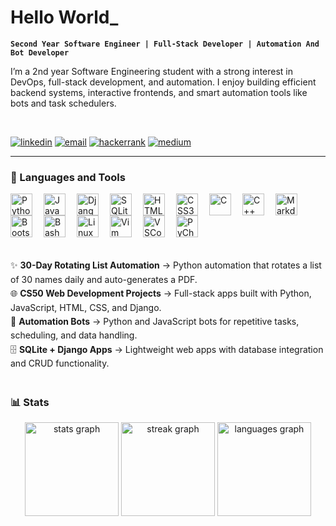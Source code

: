 # Hello World_

**`Second Year Software Engineer | Full-Stack Developer | Automation And Bot Developer`**

I’m a 2nd year Software Engineering student with a strong interest in DevOps, full-stack development, and automation. I enjoy building efficient backend systems, interactive frontends, and smart automation tools like bots and task schedulers.

<br>
<p align="left">
   <a href="https://www.linkedin.com/in/YOUR-LINKEDIN">
      <img alt="linkedin" title="Connect on LinkedIn" src="https://custom-icon-badges.demolab.com/badge/-LinkedIn-blue?style=for-the-badge&logo=linkedin&logoColor=white"/></a>
   <a href="mailto:YOUR-EMAIL@example.com">
      <img alt="email" title="Send me an email" src="https://custom-icon-badges.demolab.com/badge/-Email-red?style=for-the-badge&logo=gmail&logoColor=white"/></a>
   <a href="https://www.hackerrank.com/YOUR-HACKERRANK">
      <img alt="hackerrank" title="HackerRank Profile" src="https://custom-icon-badges.demolab.com/badge/-HackerRank-2EC866?style=for-the-badge&logo=hackerrank&logoColor=white"/></a>
   <a href="https://medium.com/@YOUR-MEDIUM">
      <img alt="medium" title="Read my articles on Medium" src="https://custom-icon-badges.demolab.com/badge/-Medium-black?style=for-the-badge&logo=medium&logoColor=white"/></a>
</p>



---


### 🧰 Languages and Tools

<img align="left" alt="Python" width="35px" style="padding-right:15px;" src="https://cdn.jsdelivr.net/gh/devicons/devicon/icons/python/python-original.svg"/>
<img align="left" alt="JavaScript" width="35px" style="padding-right:15px;" src="https://cdn.jsdelivr.net/gh/devicons/devicon/icons/javascript/javascript-original.svg"/>
<img align="left" alt="Django" width="35px" style="padding-right:15px;" src="https://cdn.jsdelivr.net/gh/devicons/devicon/icons/django/django-plain.svg"/>
<img align="left" alt="SQLite" width="35px" style="padding-right:15px;" src="https://cdn.jsdelivr.net/gh/devicons/devicon/icons/sqlite/sqlite-original.svg"/>
<img align="left" alt="HTML5" width="35px" style="padding-right:15px;" src="https://cdn.jsdelivr.net/gh/devicons/devicon/icons/html5/html5-original.svg"/>
<img align="left" alt="CSS3" width="35px" style="padding-right:15px;" src="https://cdn.jsdelivr.net/gh/devicons/devicon/icons/css3/css3-original.svg"/>
<img align="left" alt="C" width="35px" style="padding-right:15px;" src="https://cdn.jsdelivr.net/gh/devicons/devicon/icons/c/c-original.svg"/>
<img align="left" alt="C++" width="35px" style="padding-right:15px;" src="https://cdn.jsdelivr.net/gh/devicons/devicon/icons/cplusplus/cplusplus-original.svg"/>
<img align="left" alt="Markdown" width="35px" style="padding-right:15px;" src="https://cdn.jsdelivr.net/gh/devicons/devicon/icons/markdown/markdown-original.svg"/>
<img align="left" alt="Bootstrap" width="35px" style="padding-right:15px;" src="https://cdn.jsdelivr.net/gh/devicons/devicon/icons/bootstrap/bootstrap-original.svg"/>
<img align="left" alt="Bash" width="35px" style="padding-right:15px;" src="https://cdn.jsdelivr.net/gh/devicons/devicon/icons/bash/bash-original.svg"/>
<img align="left" alt="Linux" width="35px" style="padding-right:15px;" src="https://cdn.jsdelivr.net/gh/devicons/devicon/icons/linux/linux-original.svg"/>
<img align="left" alt="Vim" width="35px" style="padding-right:15px;" src="https://cdn.jsdelivr.net/gh/devicons/devicon/icons/vim/vim-original.svg"/>
<img align="left" alt="VSCode" width="35px" style="padding-right:15px;" src="https://cdn.jsdelivr.net/gh/devicons/devicon/icons/vscode/vscode-original.svg"/>
<img align="left" alt="PyCharm" width="35px" style="padding-right:15px;" src="https://cdn.jsdelivr.net/gh/devicons/devicon/icons/pycharm/pycharm-original.svg"/>

<br />

<br>

#

<br>

<p style="font-size:14px; line-height:1.6">
  ✨ <b>30-Day Rotating List Automation</b> → Python automation that rotates a list of 30 names daily and auto-generates a PDF.<br>
  🌐 <b>CS50 Web Development Projects</b> → Full-stack apps built with Python, JavaScript, HTML, CSS, and Django.<br>
  🤖 <b>Automation Bots</b> → Python and JavaScript bots for repetitive tasks, scheduling, and data handling.<br>
  🗄️ <b>SQLite + Django Apps</b> → Lightweight web apps with database integration and CRUD functionality.
</p>


#

### 📊 Stats

<div align="center">
  <img src="https://github-readme-stats.vercel.app/api?username=EbraSab&hide_title=false&hide_rank=false&show_icons=true&include_all_commits=true&count_private=true&disable_animations=false&theme=aura&locale=en&hide_border=false" height="150" alt="stats graph" />
  <img src="https://streak-stats.demolab.com?user=EbraSab&locale=en&mode=daily&theme=aura&hide_border=false&border_radius=5" height="150" alt="streak graph" />
  <img src="https://github-readme-stats.vercel.app/api/top-langs?username=EbraSab&locale=en&hide_title=false&layout=compact&card_width=300&langs_count=6&theme=aura&hide_border=false" height="150" alt="languages graph" />
</div>
